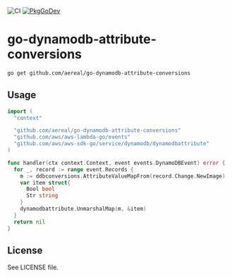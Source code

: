 ![CI][ci-status]
[![PkgGoDev][pkg-go-dev-badge]][pkg-go-dev]

# go-dynamodb-attribute-conversions

```sh
go get github.com/aereal/go-dynamodb-attribute-conversions
```

## Usage

```go
import (
  "context"

  "github.com/aereal/go-dynamodb-attribute-conversions"
  "github.com/aws/aws-lambda-go/events"
  "github.com/aws/aws-sdk-go/service/dynamodb/dynamodbattribute"
)

func handler(ctx context.Context, event events.DynamoDBEvent) error {
  for _, record := range event.Records {
    m := ddbconversions.AttributeValueMapFrom(record.Change.NewImage)
    var item struct{
      Bool bool
      Str string
    }
    dynamodbattribute.UnmarshalMap(m, &item)
  }
  return nil
}
```

## License

See LICENSE file.

[pkg-go-dev]: https://pkg.go.dev/github.com/aereal/go-dynamodb-attribute-conversions
[pkg-go-dev-badge]: https://pkg.go.dev/badge/aereal/go-dynamodb-attribute-conversions
[ci-status]: https://github.com/aereal/go-dynamodb-attribute-conversions/workflows/CI/badge.svg?branch=main
